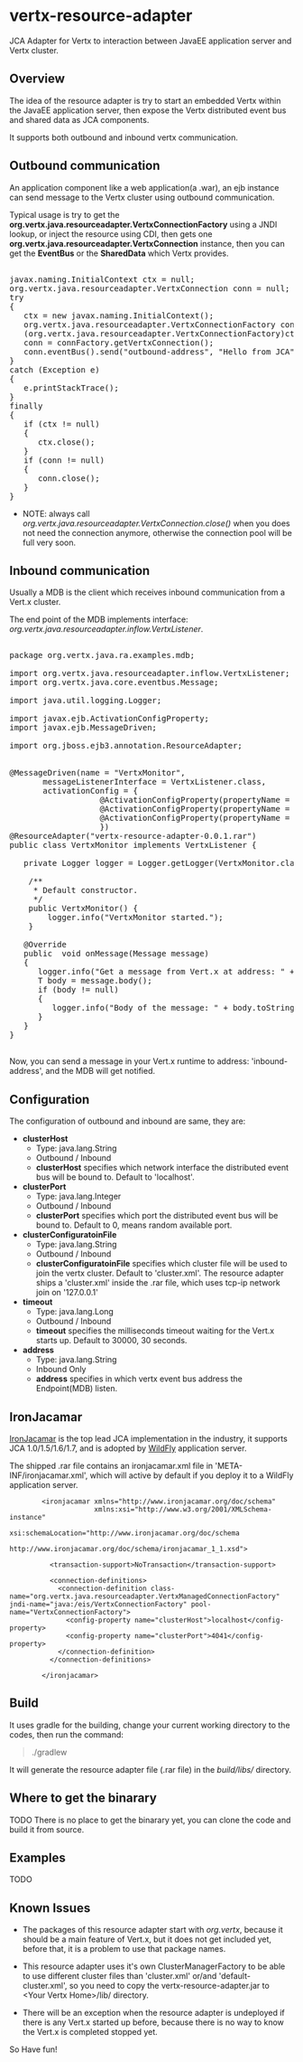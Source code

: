vertx-resource-adapter
======================

JCA Adapter for Vertx to interaction between JavaEE application server and Vertx cluster.

Overview
------

The idea of the resource adapter is try to start an embedded Vertx within the JavaEE application server, then expose the Vertx
distributed event bus and shared data as JCA components.

It supports both outbound and inbound vertx communication. 

Outbound communication
------

An application component like a web application(a .war), an ejb instance can send message to the Vertx cluster using outbound communication.

Typical usage is try to get the <b>org.vertx.java.resourceadapter.VertxConnectionFactory</b> using a JNDI lookup, or inject the resource using CDI, 
then gets one <b>org.vertx.java.resourceadapter.VertxConnection</b> instance, then you can get the <b>EventBus</b> or the <b>SharedData</b> which Vertx provides.

<pre>

javax.naming.InitialContext ctx = null;
org.vertx.java.resourceadapter.VertxConnection conn = null;
try
{
   ctx = new javax.naming.InitialContext();
   org.vertx.java.resourceadapter.VertxConnectionFactory connFactory = 
   (org.vertx.java.resourceadapter.VertxConnectionFactory)ctx.lookup("java:/eis/VertxConnectionFactory");
   conn = connFactory.getVertxConnection();
   conn.eventBus().send("outbound-address", "Hello from JCA");
}
catch (Exception e)
{
   e.printStackTrace();
}
finally
{
   if (ctx != null)
   {
      ctx.close();  
   }
   if (conn != null)
   {
      conn.close();  
   }
}
</pre>

   * NOTE: always call *org.vertx.java.resourceadapter.VertxConnection.close()* when you does not need the connection anymore, otherwise the connection pool will be full very soon.

Inbound communication
------

Usually a MDB is the client which receives inbound communication from a Vert.x cluster.

The end point of the MDB implements interface: *org.vertx.java.resourceadapter.inflow.VertxListener*.

<pre>

package org.vertx.java.ra.examples.mdb;

import org.vertx.java.resourceadapter.inflow.VertxListener;
import org.vertx.java.core.eventbus.Message;

import java.util.logging.Logger;

import javax.ejb.ActivationConfigProperty;
import javax.ejb.MessageDriven;

import org.jboss.ejb3.annotation.ResourceAdapter;


@MessageDriven(name = "VertxMonitor", 
       messageListenerInterface = VertxListener.class,
       activationConfig = {
                   @ActivationConfigProperty(propertyName = "address", propertyValue = "inbound-address"),
                   @ActivationConfigProperty(propertyName = "clusterHost", propertyValue = "localhost"),
                   @ActivationConfigProperty(propertyName = "clusterPort", propertyValue = "4041"),
                   })
@ResourceAdapter("vertx-resource-adapter-0.0.1.rar")
public class VertxMonitor implements VertxListener {

   private Logger logger = Logger.getLogger(VertxMonitor.class.getName());
   
    /**
     * Default constructor. 
     */
    public VertxMonitor() {
        logger.info("VertxMonitor started.");
    }

   @Override
   public <T> void onMessage(Message<T> message)
   {
      logger.info("Get a message from Vert.x at address: " + message.address());
      T body = message.body();
      if (body != null)
      {
         logger.info("Body of the message: " + body.toString());
      }
   }
}

</pre>


Now, you can send a message in your Vert.x runtime to address: 'inbound-address', and the MDB will get notified.

Configuration
-------

The configuration of outbound and inbound are same, they are:

   * <b>clusterHost</b>
     * Type: java.lang.String
     * Outbound / Inbound
     * <b>clusterHost</b> specifies which network interface the distributed event bus will be bound to. Default to 'localhost'.
   * <b>clusterPort</b>
     * Type: java.lang.Integer
     * Outbound / Inbound
     * <b>clusterPort</b> specifies which port the distributed event bus will be bound to. Default to 0, means random available port.
   * <b>clusterConfiguratoinFile</b>
     * Type: java.lang.String
     * Outbound / Inbound
     * <b>clusterConfiguratoinFile</b> specifies which cluster file will be used to join the vertx cluster. Default to 'cluster.xml'. 
     The resource adapter ships a 'cluster.xml' inside the .rar file, which uses tcp-ip network join on '127.0.0.1'
   * <b>timeout</b>
     * Type: java.lang.Long
     * Outbound / Inbound
     * <b>timeout</b> specifies the milliseconds timeout waiting for the Vert.x starts up. Default to 30000, 30 seconds.
   * <b>address</b>
     * Type: java.lang.String
     * Inbound Only
     * <b>address</b> specifies in which vertx event bus address the Endpoint(MDB) listen.


IronJacamar
-------

[IronJacamar](http://www.ironjacamar.org/) is the top lead JCA implementation in the industry, it supports JCA 1.0/1.5/1.6/1.7, and is adopted by [WildFly](http://www.wildfly.org/) application server.
   
The shipped .rar file contains an ironjacamar.xml file in 'META-INF/ironjacamar.xml', which will active by default if you deploy it to a WildFly application server.


			<ironjacamar xmlns="http://www.ironjacamar.org/doc/schema"
			             xmlns:xsi="http://www.w3.org/2001/XMLSchema-instance"
			             xsi:schemaLocation="http://www.ironjacamar.org/doc/schema 
			             http://www.ironjacamar.org/doc/schema/ironjacamar_1_1.xsd">
			             
			  <transaction-support>NoTransaction</transaction-support>
			  
			  <connection-definitions>
			    <connection-definition class-name="org.vertx.java.resourceadapter.VertxManagedConnectionFactory" jndi-name="java:/eis/VertxConnectionFactory" pool-name="VertxConnectionFactory">
			      <config-property name="clusterHost">localhost</config-property>
			      <config-property name="clusterPort">4041</config-property>
			    </connection-definition>
			  </connection-definitions>
			
			</ironjacamar>


Build
-------

It uses gradle for the building, change your current working directory to the codes, then run the command:

> ./gradlew 

It will generate the resource adapter file (.rar file) in the *build/libs/* directory.


Where to get the binarary
-------
TODO
There is no place to get the binarary yet, you can clone the code and build it from source.

Examples
-------
TODO

Known Issues
-------

   * The packages of this resource adapter start with *org.vertx*, because it should be a main feature of Vert.x, but it does not get included yet, before that,
    it is a problem to use that package names.

   * This resource adapter uses it's own ClusterManagerFactory to be able to use different cluster files than 'cluster.xml' or/and 'default-cluster.xml',
 so you need to copy the vertx-resource-adapter.jar to &lt;Your Vertx Home&gt;/lib/ directory.

   * There will be an exception when the resource adapter is undeployed if there is any Vert.x started up before, because there is no way to know the Vert.x is completed stopped yet.

So Have fun!
